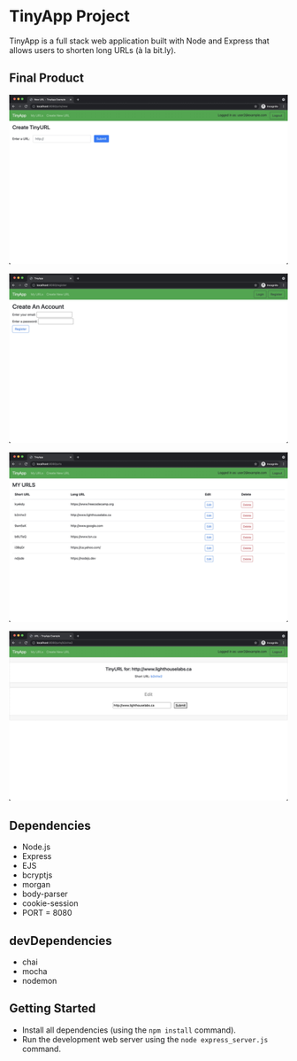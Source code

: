 # TinyApp Project

TinyApp is a full stack web application built with Node and Express that allows users to shorten long URLs (à la bit.ly).

## Final Product

!["TinyURL Page"](images/CreateTinyURLpage.JPG)

!["Register Page"](images/RegisterPage.JPG)

!["Index Page"](images/Indexpage.JPG)

!["Edit LongURL Page"](images/EditLongURLpage.JPG)

## Dependencies

- Node.js
- Express
- EJS
- bcryptjs
- morgan
- body-parser
- cookie-session
- PORT = 8080

## devDependencies
- chai
- mocha
- nodemon

## Getting Started

- Install all dependencies (using the `npm install` command).
- Run the development web server using the `node express_server.js` command.
